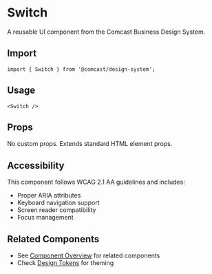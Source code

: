 # Switch

A reusable UI component from the Comcast Business Design System.

## Import

```tsx
import { Switch } from '@comcast/design-system';
```

## Usage

```tsx
<Switch />
```

## Props

No custom props. Extends standard HTML element props.
## Accessibility

This component follows WCAG 2.1 AA guidelines and includes:

- Proper ARIA attributes
- Keyboard navigation support
- Screen reader compatibility
- Focus management

## Related Components

- See [Component Overview](/docs/components) for related components
- Check [Design Tokens](/docs/tokens) for theming
